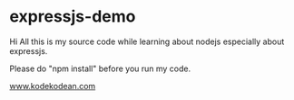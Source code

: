 # expressjs-demo

Hi All this is my source code while learning about nodejs especially about expressjs.

Please do "npm install" before you run my code.

www.kodekodean.com
